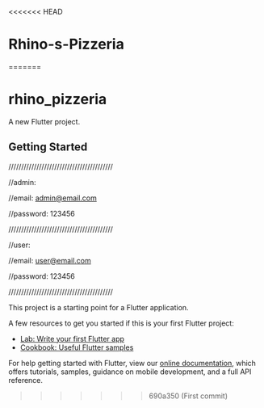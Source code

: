<<<<<<< HEAD
# Rhino-s-Pizzeria
=======
# rhino_pizzeria

A new Flutter project.

## Getting Started

/////////////////////////////////////////

//admin:

//email: admin@email.com

//password: 123456

/////////////////////////////////////////

//user:

//email: user@email.com

//password: 123456

/////////////////////////////////////////

This project is a starting point for a Flutter application.

A few resources to get you started if this is your first Flutter project:

- [Lab: Write your first Flutter app](https://flutter.dev/docs/get-started/codelab)
- [Cookbook: Useful Flutter samples](https://flutter.dev/docs/cookbook)

For help getting started with Flutter, view our
[online documentation](https://flutter.dev/docs), which offers tutorials,
samples, guidance on mobile development, and a full API reference.
>>>>>>> 690a350 (First commit)
